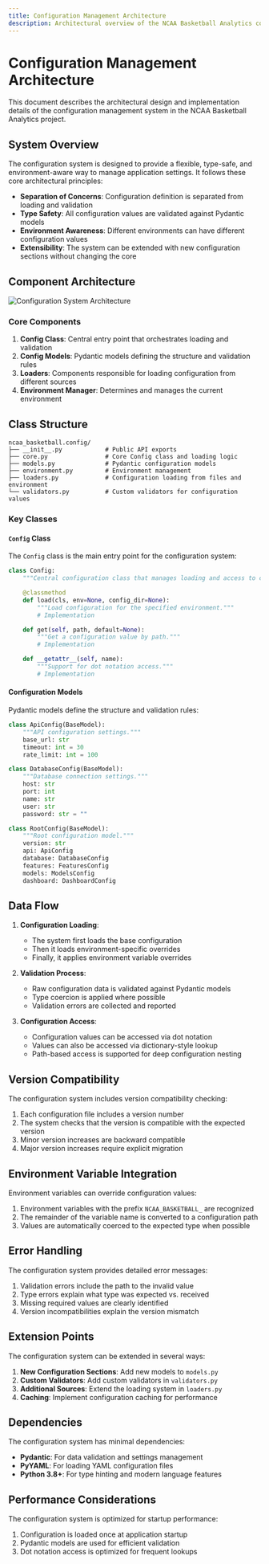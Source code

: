 ```yaml
---
title: Configuration Management Architecture
description: Architectural overview of the NCAA Basketball Analytics configuration system
---
```


# Configuration Management Architecture

This document describes the architectural design and implementation details of the configuration management system in the NCAA Basketball Analytics project.

## System Overview

The configuration system is designed to provide a flexible, type-safe, and environment-aware way to manage application settings. It follows these core architectural principles:

- **Separation of Concerns**: Configuration definition is separated from loading and validation
- **Type Safety**: All configuration values are validated against Pydantic models
- **Environment Awareness**: Different environments can have different configuration values
- **Extensibility**: The system can be extended with new configuration sections without changing the core

## Component Architecture

![Configuration System Architecture](../assets/config-architecture.png)

### Core Components

1. **Config Class**: Central entry point that orchestrates loading and validation
2. **Config Models**: Pydantic models defining the structure and validation rules
3. **Loaders**: Components responsible for loading configuration from different sources
4. **Environment Manager**: Determines and manages the current environment

## Class Structure

```
ncaa_basketball.config/
├── __init__.py            # Public API exports
├── core.py                # Core Config class and loading logic
├── models.py              # Pydantic configuration models
├── environment.py         # Environment management
├── loaders.py             # Configuration loading from files and environment
└── validators.py          # Custom validators for configuration values
```

### Key Classes

#### `Config` Class

The `Config` class is the main entry point for the configuration system:

```python
class Config:
    """Central configuration class that manages loading and access to configuration."""

    @classmethod
    def load(cls, env=None, config_dir=None):
        """Load configuration for the specified environment."""
        # Implementation

    def get(self, path, default=None):
        """Get a configuration value by path."""
        # Implementation

    def __getattr__(self, name):
        """Support for dot notation access."""
        # Implementation
```

#### Configuration Models

Pydantic models define the structure and validation rules:

```python
class ApiConfig(BaseModel):
    """API configuration settings."""
    base_url: str
    timeout: int = 30
    rate_limit: int = 100

class DatabaseConfig(BaseModel):
    """Database connection settings."""
    host: str
    port: int
    name: str
    user: str
    password: str = ""

class RootConfig(BaseModel):
    """Root configuration model."""
    version: str
    api: ApiConfig
    database: DatabaseConfig
    features: FeaturesConfig
    models: ModelsConfig
    dashboard: DashboardConfig
```

## Data Flow

1. **Configuration Loading**:
   - The system first loads the base configuration
   - Then it loads environment-specific overrides
   - Finally, it applies environment variable overrides

2. **Validation Process**:
   - Raw configuration data is validated against Pydantic models
   - Type coercion is applied where possible
   - Validation errors are collected and reported

3. **Configuration Access**:
   - Configuration values can be accessed via dot notation
   - Values can also be accessed via dictionary-style lookup
   - Path-based access is supported for deep configuration nesting

## Version Compatibility

The configuration system includes version compatibility checking:

1. Each configuration file includes a version number
2. The system checks that the version is compatible with the expected version
3. Minor version increases are backward compatible
4. Major version increases require explicit migration

## Environment Variable Integration

Environment variables can override configuration values:

1. Environment variables with the prefix `NCAA_BASKETBALL_` are recognized
2. The remainder of the variable name is converted to a configuration path
3. Values are automatically coerced to the expected type when possible

## Error Handling

The configuration system provides detailed error messages:

1. Validation errors include the path to the invalid value
2. Type errors explain what type was expected vs. received
3. Missing required values are clearly identified
4. Version incompatibilities explain the version mismatch

## Extension Points

The configuration system can be extended in several ways:

1. **New Configuration Sections**: Add new models to `models.py`
2. **Custom Validators**: Add custom validators in `validators.py`
3. **Additional Sources**: Extend the loading system in `loaders.py`
4. **Caching**: Implement configuration caching for performance

## Dependencies

The configuration system has minimal dependencies:

- **Pydantic**: For data validation and settings management
- **PyYAML**: For loading YAML configuration files
- **Python 3.8+**: For type hinting and modern language features

## Performance Considerations

The configuration system is optimized for startup performance:

1. Configuration is loaded once at application startup
2. Pydantic models are used for efficient validation
3. Dot notation access is optimized for frequent lookups
